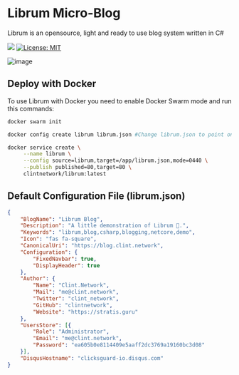 # Librum Micro-Blog

Librum is an opensource, light and ready to use blog system written in C#

![](https://travis-ci.org/clintnetwork/librum.svg?branch=master)
[![License: MIT](https://img.shields.io/badge/License-MIT-yellow.svg)](https://opensource.org/licenses/MIT)

![image](https://user-images.githubusercontent.com/5221349/55356726-b4355880-54cb-11e9-9bcc-7b1d60c2ff5e.png)

## Deploy with Docker

To use Librum with Docker you need to enable Docker Swarm mode and run this commands:

```bash
docker swarm init

docker config create librum librum.json #Change librum.json to point on a valid configuration file

docker service create \
     --name librum \
     --config source=librum,target=/app/librum.json,mode=0440 \
     --publish published=80,target=80 \
     clintnetwork/librum:latest
```

## Default Configuration File (librum.json)

```json
{
    "BlogName": "Librum Blog",
    "Description": "A little demonstration of Librum 🚀.",
    "Keywords": "librum,blog,csharp,blogging,netcore,demo",
    "Icon": "fas fa-square",
    "CanonicalUri": "https://blog.clint.network",
    "Configuration": {
        "FixedNavbar": true,
        "DisplayHeader": true
    },
    "Author": {
        "Name": "Clint.Network",
        "Mail": "me@clint.network",
        "Twitter": "clint_network",
        "GitHub": "clintnetwork",
        "Website": "https://stratis.guru"
    },
    "UsersStore": [{
        "Role": "Administrator",
        "Email": "me@clint.network",
        "Password": "ea605b0e8114409e5aaff2dc3769a19160bc3d08"
    }],
    "DisqusHostname": "clicksguard-io.disqus.com"
}
```
